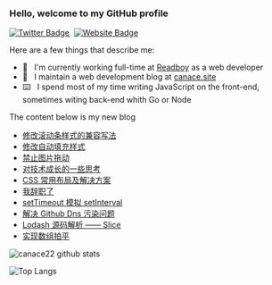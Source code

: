 ### Hello, welcome to my GitHub profile

[![Twitter Badge](https://img.shields.io/badge/-@Canace22-1ca0f1?style=flat-square&labelColor=1ca0f1&logo=twitter&logoColor=white&link=https://twitter.com/CanaceSteve)](https://twitter.com/CanaceSteve)&nbsp;&nbsp;[![Website Badge](https://img.shields.io/badge/-canace.site-0d3b73?style=flat-square&logo=website&logoColor=white&link=https://canace.site/)](https://canace.site/)

Here are a few things that describe me:

- 💼&nbsp;&nbsp; I'm currently working full-time at [Readboy](https://www.readboy.com/) as a web developer
- 📝&nbsp;&nbsp; I maintain a web development blog at [canace.site](https://canace.site/)
- ⌨️&nbsp;&nbsp; I spend most of my time writing JavaScript on the front-end, sometimes witing back-end whith Go or Node

The content below is my new blog

<!-- BLOG-POST-LIST:START -->
- [修改滚动条样式的兼容写法](https://canace.site/%E4%BF%AE%E6%94%B9%E6%BB%9A%E5%8A%A8%E6%9D%A1%E6%A0%B7%E5%BC%8F%E7%9A%84%E5%85%BC%E5%AE%B9%E5%86%99%E6%B3%95/)
- [修改自动填充样式](https://canace.site/%E4%BF%AE%E6%94%B9%E8%87%AA%E5%8A%A8%E5%A1%AB%E5%85%85%E6%A0%B7%E5%BC%8F/)
- [禁止图片拖动](https://canace.site/%E7%A6%81%E6%AD%A2%E5%9B%BE%E7%89%87%E6%8B%96%E5%8A%A8/)
- [对技术成长的一些思考](https://canace.site/%E5%85%B3%E4%BA%8E%E6%8A%80%E6%9C%AF%E6%88%90%E9%95%BF%E7%9A%84%E4%B8%80%E4%BA%9B%E6%80%9D%E8%80%83/)
- [CSS 常用布局及解决方案](https://canace.site/css%E5%B8%83%E5%B1%80%E7%AF%87/)
- [我辞职了](https://canace.site/%E6%88%91%E8%BE%9E%E8%81%8C%E4%BA%86/)
- [setTimeout 模拟 setInterval](https://canace.site/setTimeout%E6%A8%A1%E6%8B%9FsetInterval/)
- [解决 Github Dns 污染问题](https://canace.site/%E8%A7%A3%E5%86%B3github-dns%E6%B1%A1%E6%9F%93%E9%97%AE%E9%A2%98/)
- [Lodash 源码解析 —— Slice](https://canace.site/lodash%E6%BA%90%E7%A0%81%E8%A7%A3%E6%9E%90%E2%80%94%E2%80%94array-slice/)
- [实现数组拍平](https://canace.site/%E5%AE%9E%E7%8E%B0%E6%95%B0%E7%BB%84%E6%8B%8D%E5%B9%B3/)
<!-- BLOG-POST-LIST:END -->

![canace22 github stats](https://github-readme-stats.vercel.app/api?username=canace22&count_private=true&show_icons=true&theme=vue)

![Top Langs](https://github-readme-stats.vercel.app/api/top-langs/?username=canace22&count_private=true&layout=compact)



